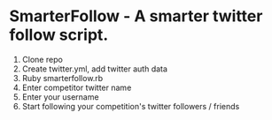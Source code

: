 SmarterFollow - A smarter twitter follow script.
=============

1. Clone repo
2. Create twitter.yml, add twitter auth data
3. Ruby smarterfollow.rb
4. Enter competitor twitter name
5. Enter your username
6. Start following your competition's twitter followers / friends
